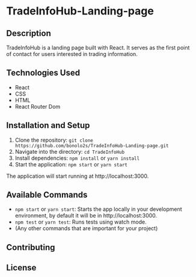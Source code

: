 # TradeInfoHub-Landing-page

## Description

TradeInfoHub is a landing page built with React. It serves as the first point of contact for users interested in trading information.

## Technologies Used

- React
- CSS
- HTML
- React Router Dom

## Installation and Setup

1. Clone the repository: `git clone https://github.com/bonolo2s/TradeInfoHub-Landing-page.git`
2. Navigate into the directory: `cd TradeInfoHub`
3. Install dependencies: `npm install` or `yarn install`
4. Start the application: `npm start` or `yarn start`

The application will start running at http://localhost:3000.

## Available Commands

- `npm start` or `yarn start`: Starts the app locally in your development environment, by default it will be in http://localhost:3000.
- `npm test` or `yarn test`: Runs tests using watch mode.
- (Any other commands that are important for your project)

## Contributing



## License

